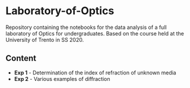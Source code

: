 # Laboratory-of-Optics
Repository containing the notebooks for the data analysis of a full laboratory of Optics for undergraduates. Based on the course held at the University of Trento in SS 2020.

## Content
* **Exp 1** - Determination of the index of refraction of unknown media
* **Exp 2** - Various examples of diffraction

